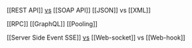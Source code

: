 [[REST API]]    [vs](RESTvsSOAP.md)     [[SOAP API]] 
[[JSON]] vs [[XML]]

[[RPC]]  [[GraphQL]]
[[Pooling]]

[[Server Side Event SSE]]     [vs](SSEvsWeb-socket)        [[Web-socket]]   vs [[Web-hook]]
